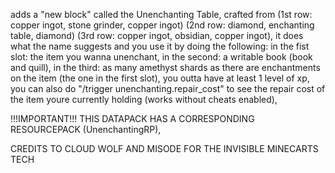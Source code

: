 adds a "new block" called the Unenchanting Table, crafted from (1st row: copper ingot, stone grinder, copper ingot) (2nd row: diamond, enchanting table, diamond) (3rd row: copper ingot, obsidian, copper ingot),
it does what the name suggests and you use it by doing the following:
in the fist slot: the item you wanna unenchant,
in the second: a writable book (book and quill),
in the third: as many amethyst shards as there are enchantments on the item (the one in the first slot),
you outta have at least 1 level of xp,
you can also do "/trigger unenchanting.repair_cost" to see the repair cost of the item youre currently holding (works without cheats enabled),

!!!IMPORTANT!!!
THIS DATAPACK HAS A CORRESPONDING RESOURCEPACK (UnenchantingRP),

CREDITS TO CLOUD WOLF AND MISODE FOR THE INVISIBLE MINECARTS TECH
